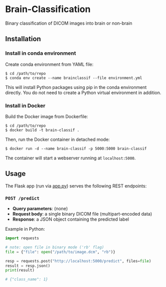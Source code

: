 # Brain-Classification

Binary classification of DICOM images into brain or non-brain

## Installation

### Install in conda environment

Create conda environment from YAML file:

```shell
$ cd /path/to/repo
$ conda env create --name brainclassif --file environment.yml
```

This will install Python packages using pip in the conda environment directly.
You do not need to create a Python virtual environment in addition.

### Install in Docker

Build the Docker image from Dockerfile:

```shell
$ cd /path/to/repo
$ docker build -t brain-classif .
```

Then, run the Docker container in detached mode:

```shell
$ docker run -d --name brain-classif -p 5000:5000 brain-classif
```

The container will start a webserver running at `localhost:5000`.

## Usage

The Flask app (run via [app.py](app.py)) serves the following REST endpoints:

### `POST /predict`

- **Query parameters**: (none)
- **Request body**: a single binary DICOM file (multipart-encoded data)
- **Response**: a JSON object containing the predicted label

Example in Python:

```python
import requests

# note: open file in binary mode ('rb' flag)
file = {"file": open("/path/to/image.dcm", "rb")}

resp = requests.post("http://localhost:5000/predict", files=file)
result = resp.json()
print(result)

# {"class_name": 1}
```
